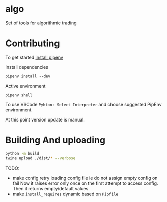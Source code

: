 # algo
Set of tools for algorithmic trading

# Contributing 
To get started [install pipenv](https://pipenv.pypa.io/en/latest/install/#crude-installation-of-pipenv)

Install dependencies
```
pipenv install --dev
```

Active environment
```
pipenv shell
```

To use VSCode `Pyhton: Select Interpreter` and choose suggested PipEnv environment.

At this point version update is manual. 

# Building And uploading
```sh
python -m build
twine upload ./dist/* --verbose
```


TODO: 
  * make config retry loading config file ie do not assign empty config on fail
    Now it raises error only once on the first attempt to access config. Then it returns empty/default values
  * make `install_requires` dynamic based on `Pipfile`